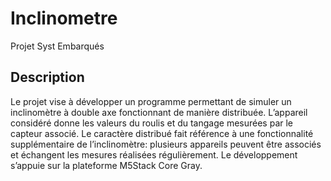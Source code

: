 # Inclinometre
Projet Syst Embarqués

## Description

Le projet vise à développer un programme permettant de simuler un inclinomètre à double axe fonctionnant de manière distribuée. L’appareil considéré donne les valeurs du roulis et du tangage mesurées par le capteur associé. Le caractère distribué fait référence à une fonctionnalité supplémentaire de l’inclinomètre: plusieurs appareils peuvent être associés et échangent les mesures réalisées régulièrement. Le développement s’appuie sur la plateforme M5Stack Core Gray.
